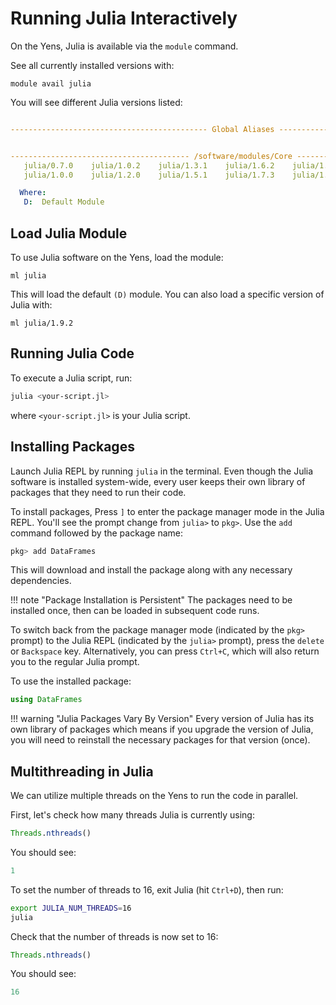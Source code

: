# Running Julia Interactively

On the Yens, Julia is available via the `module` command. 

See all currently installed versions with:

```title="Terminal Input"
module avail julia
```

You will see different Julia versions listed:

```{.yaml .no-copy title="Terminal Output"}

-------------------------------------------- Global Aliases --------------------------------------------


---------------------------------------- /software/modules/Core ----------------------------------------
   julia/0.7.0    julia/1.0.2    julia/1.3.1    julia/1.6.2    julia/1.8.0    julia/1.10.2 (D)
   julia/1.0.0    julia/1.2.0    julia/1.5.1    julia/1.7.3    julia/1.9.2

  Where:
   D:  Default Module
```

## Load Julia Module
To use Julia software on the Yens, load the module:
```title="Terminal Input"
ml julia
```
This will load the default `(D)` module. You can also load a specific version of Julia with:

```title="Terminal Input"
ml julia/1.9.2
```

## Running Julia Code

To execute a Julia script, run:
```bash title="Terminal Input"
julia <your-script.jl>
```
where `<your-script.jl>` is your Julia script.

## Installing Packages
Launch Julia REPL by running `julia` in the terminal. Even though the Julia software is installed system-wide, every user keeps their own library of packages that they need to run their code.

To install packages, Press `]` to enter the package manager mode in the Julia REPL. You'll see the prompt change from `julia>` to `pkg>`. Use the `add` command followed by the package name: 
```julia title="Example Package Installation"
pkg> add DataFrames
```
This will download and install the package along with any necessary dependencies. 

!!! note "Package Installation is Persistent"
    The packages need to be installed once, then can be loaded in subsequent code runs. 


To switch back from the package manager mode (indicated by the `pkg>` prompt) to the Julia REPL (indicated by the `julia>` prompt), press the `delete` or `Backspace` key. Alternatively, you can press `Ctrl+C`, which will also return you to the regular Julia prompt.

To use the installed package:

```julia title="Julia REPL Input"
using DataFrames
```

!!! warning "Julia Packages Vary By Version"
    Every version of Julia has its own library of packages which means if you upgrade the version of Julia, you will need to reinstall the necessary packages for that version (once).

## Multithreading in Julia
We can utilize multiple threads on the Yens to run the code in parallel. 

First, let's check how many threads Julia is currently using:

```julia title="Julia REPL Input"
Threads.nthreads()
```

You should see:
```{.yaml .no-copy title="Julia REPL Output"}
1
```

To set the number of threads to 16, exit Julia (hit `Ctrl+D`), then run:

```bash title="Terminal Input"
export JULIA_NUM_THREADS=16
julia
``` 

Check that the number of threads is now set to 16:
```julia title="Julia REPL Input"
Threads.nthreads()
```

You should see:
```{.yaml .no-copy title="Julia REPL Output"}
16
```


